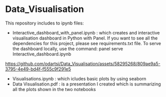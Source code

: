 # Data_Visualisation


This repository includes to ipynb files:
- Interactive_dashboard_with_panel.ipynb : which creates and interactive visualisation dashboard in Python with Panel.
If you want to see all the dependencies for this project, please see requirements.txt file.
To serve the dashboard locally, use the command:
panel serve Interactive_dashboard.ipynb 



https://github.com/odartsi/Data_Visualisation/assets/58295268/809ae9a5-3795-4e49-bd4f-f555c9f291e5



- Visualisations.ipynb : which icludes basic plots by using seaborn
- Data Visualisation.pdf : is a presentation I created which is summarizing all the plots shown in the two notebooks

